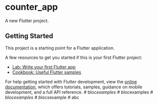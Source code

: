 # counter_app

A new Flutter project.

## Getting Started

This project is a starting point for a Flutter application.

A few resources to get you started if this is your first Flutter project:

- [Lab: Write your first Flutter app](https://docs.flutter.dev/get-started/codelab)
- [Cookbook: Useful Flutter samples](https://docs.flutter.dev/cookbook)

For help getting started with Flutter development, view the
[online documentation](https://docs.flutter.dev/), which offers tutorials,
samples, guidance on mobile development, and a full API reference.
#   b l o c _ e x a m p l e s  
 #   b l o c _ e x a m p l e s  
 #   b l o c _ e x a m p l e s  
 #   b l o c s _ e x a m p l e  
 #   a b c  
 